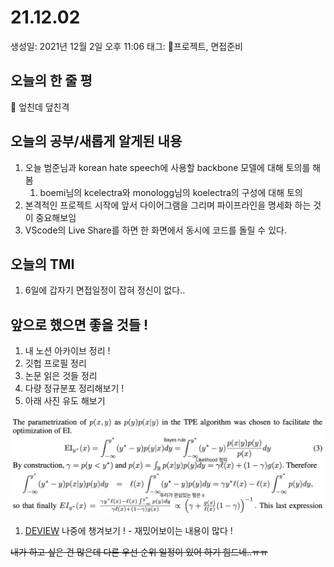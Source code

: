 # 21.12.02

생성일: 2021년 12월 2일 오후 11:06
태그: 프로젝트, 면접준비

## 오늘의 한 줄 평

<aside>
📌 엎친데 덮친격</aside>

## 오늘의 공부/새롭게 알게된 내용

1. 오늘 범준님과 korean hate speech에 사용할 backbone 모델에 대해 토의를 해봄
    1. boemi님의 kcelectra와 monologg님의 koelectra의 구성에 대해 토의
2. 본격적인 프로젝트 시작에 앞서 다이어그램을 그리며 파이프라인을 명세화 하는 것이 중요해보임
3. VScode의 Live Share를 하면 한 화면에서 동시에 코드를 돌릴 수 있다.

## 오늘의 TMI

1. 6일에 갑자기 면접일정이 잡혀 정신이 없다..

## 앞으로 했으면 좋을 것들 !

1. 내 노션 아카이브 정리 !
2. 깃헙 프로필 정리
3. 논문 읽은 것들 정리
4. 다량 정규분포 정리해보기 !
5. 아래 사진 유도 해보기

![2021-11-23_13-31-19.png](../images/2021-11-23_13-31-19.png)

1. [DEVIEW](https://deview.kr/2021/sessions) 나중에 챙겨보기 ! - 재밌어보이는 내용이 많다 !

~~내가 하고 싶은 건 많은데 다른 우선 순위 일정이 있어 하기 힘드네..ㅠㅠ~~

